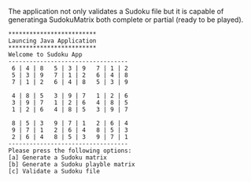 The application not only validates a Sudoku file but it is capable of generatinga SudokuMatrix both complete or partial (ready to be played).

```
*************************
Launcing Java Application
*************************
Welcome to Sudoku App
----------------------------------
 6 | 4 | 8   5 | 3 | 9   7 | 1 | 2  
 5 | 3 | 9   7 | 1 | 2   6 | 4 | 8  
 7 | 1 | 2   6 | 4 | 8   5 | 3 | 9  

 4 | 8 | 5   3 | 9 | 7   1 | 2 | 6  
 3 | 9 | 7   1 | 2 | 6   4 | 8 | 5  
 1 | 2 | 6   4 | 8 | 5   3 | 9 | 7  

 8 | 5 | 3   9 | 7 | 1   2 | 6 | 4  
 9 | 7 | 1   2 | 6 | 4   8 | 5 | 3  
 2 | 6 | 4   8 | 5 | 3   9 | 7 | 1  
----------------------------------
Please press the following options:
[a] Generate a Sudoku matrix 
[b] Generate a Sudoku playble matrix
[c] Validate a Sudoku file
```
